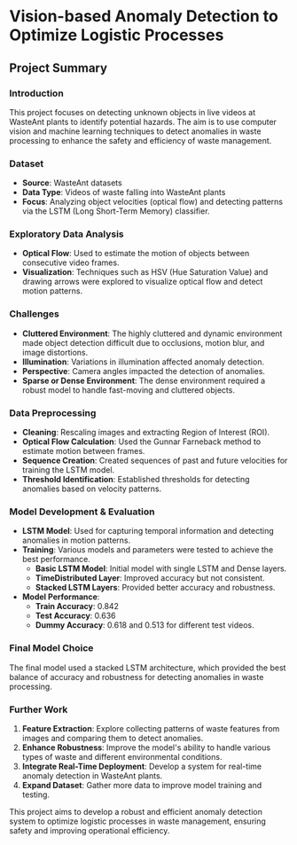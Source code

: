 # Vision-based Anomaly Detection to Optimize Logistic Processes

## Project Summary

### Introduction
This project focuses on detecting unknown objects in live videos at WasteAnt plants to identify potential hazards. The aim is to use computer vision and machine learning techniques to detect anomalies in waste processing to enhance the safety and efficiency of waste management.

### Dataset
- **Source**: WasteAnt datasets
- **Data Type**: Videos of waste falling into WasteAnt plants
- **Focus**: Analyzing object velocities (optical flow) and detecting patterns via the LSTM (Long Short-Term Memory) classifier.

### Exploratory Data Analysis
- **Optical Flow**: Used to estimate the motion of objects between consecutive video frames.
- **Visualization**: Techniques such as HSV (Hue Saturation Value) and drawing arrows were explored to visualize optical flow and detect motion patterns.

### Challenges
- **Cluttered Environment**: The highly cluttered and dynamic environment made object detection difficult due to occlusions, motion blur, and image distortions.
- **Illumination**: Variations in illumination affected anomaly detection.
- **Perspective**: Camera angles impacted the detection of anomalies.
- **Sparse or Dense Environment**: The dense environment required a robust model to handle fast-moving and cluttered objects.

### Data Preprocessing
- **Cleaning**: Rescaling images and extracting Region of Interest (ROI).
- **Optical Flow Calculation**: Used the Gunnar Farneback method to estimate motion between frames.
- **Sequence Creation**: Created sequences of past and future velocities for training the LSTM model.
- **Threshold Identification**: Established thresholds for detecting anomalies based on velocity patterns.

### Model Development & Evaluation
- **LSTM Model**: Used for capturing temporal information and detecting anomalies in motion patterns.
- **Training**: Various models and parameters were tested to achieve the best performance.
  - **Basic LSTM Model**: Initial model with single LSTM and Dense layers.
  - **TimeDistributed Layer**: Improved accuracy but not consistent.
  - **Stacked LSTM Layers**: Provided better accuracy and robustness.
- **Model Performance**:
  - **Train Accuracy**: 0.842
  - **Test Accuracy**: 0.636
  - **Dummy Accuracy**: 0.618 and 0.513 for different test videos.

### Final Model Choice
The final model used a stacked LSTM architecture, which provided the best balance of accuracy and robustness for detecting anomalies in waste processing.

### Further Work
1. **Feature Extraction**: Explore collecting patterns of waste features from images and comparing them to detect anomalies.
2. **Enhance Robustness**: Improve the model's ability to handle various types of waste and different environmental conditions.
3. **Integrate Real-Time Deployment**: Develop a system for real-time anomaly detection in WasteAnt plants.
4. **Expand Dataset**: Gather more data to improve model training and testing.

This project aims to develop a robust and efficient anomaly detection system to optimize logistic processes in waste management, ensuring safety and improving operational efficiency.
